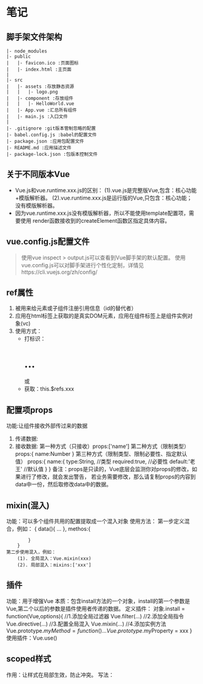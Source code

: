 # 笔记

## 脚手架文件架构
    |- node_modules
    |- public
    |   |- favicon.ico :页面图标
    |   |- index.html :主页面
    |
    |- src
    |   |- assets :存放静态资源
    |   |   |- logo.png
    |   |- component :存放组件
    |   |   |- HelloWorld.vue
    |   |- App.vue :汇总所有组件
    |   |- main.js :入口文件
    |
    |- .gitignore :git版本管制忽略的配置
    |- babel.config.js :babel的配置文件
    |- package.json :应用包配置文件
    |- README.md :应用描述文件
    |- package-lock.json :包版本控制文件

## 关于不同版本Vue
- Vue.js和vue.runtime.xxx.js的区别：
    (1).vue.js是完整版Vue,包含：核心功能+模版解析器。
    (2).vue.runtime.xxx.js是运行版的Vue,只包含：核心功能；没有模版解析器。
- 因为vue.runtime.xxx.js没有模版解析器，所以不能使用template配置项，需要使用
    render函数接收到的createElement函数区指定具体内容。

## vue.config.js配置文件
> 使用vue inspect > output.js可以查看到Vue脚手架的默认配置。
> 使用vue.config.js可以对脚手架进行个性化定制，详情见https://cli.vuejs.org/zh/config/

## ref属性
1. 被用来给元素或子组件注册引用信息（id的替代者）
2. 应用在html标签上获取的是真实DOM元素，应用在组件标签上是组件实例对象(vc)
3. 使用方式：
    - 打标识：<h1 ref="xxx">...</h1> 或 <School ref="xxx"></School>
    - 获取：this.$refs.xxx

## 配置项props
功能:让组件接收外部传过来的数据
1. 传递数据:<Demo name="xxx">
2. 接收数据:
    第一种方式（只接收）props:['name']
    第二种方式（限制类型）
        props:{
            name:Number
        }
    第三种方式（限制类型、限制必要性、指定默认值）
        props:{
            name:{
                type:String, //类型
                required:true, //必要性
                default:'老王' //默认值
            }
        }
    备注：props是只读的，Vue底层会监测你对props的修改，如果进行了修改，就会发出警告，
    若业务需要修改，那么请复制props的内容到data中一份，然后取修改data中的数据。

## mixin(混入)
功能：可以多个组件共用的配置提取成一个混入对象
使用方法：
    第一步定义混合，例如：
        {
            data(){
                ...
            },
            methos:{

            }
        }
    第二步使用混入，例如：
        (1). 全局混入：Vue.mixin(xxx)
        (2). 局部混入：mixins:['xxx']

## 插件
功能：用于增强Vue
本质：包含install方法的一个对象，install的第一个参数是Vue,第二个以后的参数是插件使用者传递的数据。
定义插件：
    对象.install = function(Vue,options){
        //1.添加全局过滤器
        Vue.filter(...)
        //2.添加全局指令
        Vue.directive(...)
        //3.配置全局混入
        Vue.mixin(...)
        //4.添加实例方法
        Vue.prototype.$myMethod = function(){...}
        Vue.prototype.$myProperty = xxx
    }
使用插件：Vue.use()

## scoped样式
作用：让样式在局部生效，防止冲突。
写法：<style scoped>

## 总结TodoList案例
1. 组件化编码流程：
    (1). 拆分静态组件：组件要按照功能点拆分，命名不要与html元素冲突。
    (2). 实现动态组件：考虑好数据的存放位置，数据是一个组件在用，还是一些组件在用：
    
    ​	1).  一个组件在用：放在组件自身即可。
    
    ​	2). 一些组件在用：放在他们共同的父组件上（**状态提升**）。
    
    (3).实现交互：从绑定事件开始。

2. props适用于：

   (1).父组件 ==> 子组件 通信

   (2).子组件 ==> 父组件 通信（要求父先给子一个函数）

3. 使用v-model时要切记：v-model绑定的值不能时props传过来的值，因为props是不可修改的！
4. props传过来的若是对象类型的值，修改对象中的属性时Vue不会报错，但不推荐这样做。

## webStorage

1. 存储内容大小一般5MB左右（不同浏览器不一样）

2. 浏览器端通过Window.sessionStorage和Window.loclStorage属性来实现本地存储机制。

3. 相关API:

   (1). xxxStorage.setItem('key','value');

   ​	该方法接受一个键和值作为参数，会把键值对添加到存储中，如果键名存在，则更新其对应的值。

   (2). xxxStorage.getItem('key');

   ​	该方法接受一个键名作为参数，返回键名对应的值。

   (3). xxxStorage.removeItem('key');

   ​	该方法接受一个键名作为参数，并把该键名从存储中删除。

   (4). xxxStorage.clear()

   ​	该方法会清空存储中的所有数据。

4. 备注：

   (1). sessionStorage存储的内容会随着浏览器关闭而消失

   (2). LocalStorage存储的内容，需要手动清除才会消失

## 组件的自定义事件

1. 一种组件间通信的方式，适用于：<strong style="color:red">子组件 ===> 父组件</strong>

2. 使用场景：A是父组件，B是子组件，B想给A传数据，那么就要在A中给B绑定自定义事件（<span style="color:red">事件的回调在A中</span>）。

3. 绑定自定义事件：

   1. 第一种方式，在父组件中：```<Demo @atguigu="test"/>```  或 ```<Demo v-on:atguigu="test"/>```

   2. 第二种方式，在父组件中：

      ```js
      <Demo ref="demo"/>
      ......
      mounted(){
         this.$refs.xxx.$on('atguigu',this.test)
      }
      ```

   3. 若想让自定义事件只能触发一次，可以使用```once```修饰符，或```$once```方法。

4. 触发自定义事件：```this.$emit('atguigu',数据)```		

5. 解绑自定义事件```this.$off('atguigu')```

6. 组件上也可以绑定原生DOM事件，需要使用```native```修饰符。

7. 注意：通过```this.$refs.xxx.$on('atguigu',回调)```绑定自定义事件时，回调<span style="color:red">要么配置在methods中</span>，<span style="color:red">要么用箭头函数</span>，否则this指向会出问题！